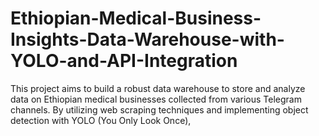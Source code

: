 # Ethiopian-Medical-Business-Insights-Data-Warehouse-with-YOLO-and-API-Integration
This project aims to build a robust data warehouse to store and analyze data on Ethiopian medical businesses collected from various Telegram channels. By utilizing web scraping techniques and implementing object detection with YOLO (You Only Look Once),
